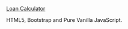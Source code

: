 [Loan Calculator](https://loan-calculator-js-app.netlify.app/)

HTML5, Bootstrap and Pure Vanilla JavaScript.
